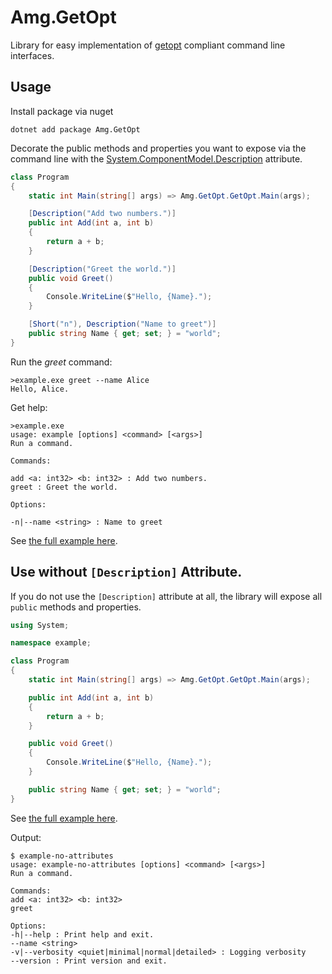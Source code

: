 # Amg.GetOpt

Library for easy implementation of [getopt](https://www.gnu.org/software/libc/manual/html_node/Argument-Syntax.html#Argument-Syntax) compliant command line interfaces.

## Usage

Install package via nuget
````
dotnet add package Amg.GetOpt
````

Decorate the public methods and properties you want to expose via the command line with 
the [System.ComponentModel.Description](https://docs.microsoft.com/en-us/dotnet/api/system.componentmodel.descriptionattribute) attribute.

```csharp
class Program
{
    static int Main(string[] args) => Amg.GetOpt.GetOpt.Main(args);

	[Description("Add two numbers.")]
	public int Add(int a, int b)
	{
		return a + b;
	}

	[Description("Greet the world.")]
	public void Greet()
	{
		Console.WriteLine($"Hello, {Name}.");
	}

	[Short("n"), Description("Name to greet")]
	public string Name { get; set; } = "world";
}
```

Run the *greet* command:
```
>example.exe greet --name Alice
Hello, Alice.
```

Get help:
```
>example.exe
usage: example [options] <command> [<args>]
Run a command.

Commands:

add <a: int32> <b: int32> : Add two numbers.
greet : Greet the world.

Options:

-n|--name <string> : Name to greet
```

See [the full example here](example/Program.cs).

## Use without `[Description]` Attribute.

If you do not use the `[Description]` attribute at all, the library will expose all `public` methods and properties.

```csharp
using System;

namespace example;

class Program
{
    static int Main(string[] args) => Amg.GetOpt.GetOpt.Main(args);

    public int Add(int a, int b)
    {
        return a + b;
    }

    public void Greet()
    {
        Console.WriteLine($"Hello, {Name}.");
    }

    public string Name { get; set; } = "world";
}
```

See [the full example here](example-no-attributes/Program.cs).

Output: 

```
$ example-no-attributes
usage: example-no-attributes [options] <command> [<args>]
Run a command.

Commands:
add <a: int32> <b: int32>
greet

Options:
-h|--help : Print help and exit.
--name <string>
-v|--verbosity <quiet|minimal|normal|detailed> : Logging verbosity
--version : Print version and exit.
```
